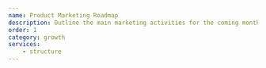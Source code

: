 ```yaml
---
name: Product Marketing Roadmap
description: Outline the main marketing activities for the coming months as well as their intended outcome
order: 1
category: growth
services:
    - structure
---
```


